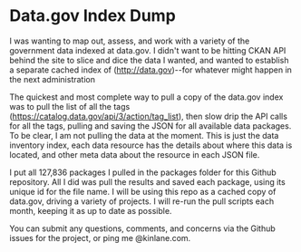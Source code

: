 # Data.gov Index Dump
I was wanting to map out, assess, and work with a variety of the government data indexed at data.gov. I didn't want to be hitting CKAN API behind the site to slice and dice the data I wanted, and wanted to establish a separate cached index of (http://data.gov)--for whatever might happen in the next administration

The quickest and most complete way to pull a copy of the data.gov index was to pull the list of all the tags (https://catalog.data.gov/api/3/action/tag_list), then slow drip the API calls for all the tags, pulling and saving the JSON for all available data packages. To be clear, I am not pulling the data at the moment. This is just the data inventory index, each data resource has the details about where this data is located, and other meta data about the resource in each JSON file.

I put all 127,836 packages I pulled in the packages folder for this Github repository. All I did was pull the results and saved each package, using its unique id for the file name. I will be using this repo as a cached copy of data.gov, driving a variety of projects. I will re-run the pull scripts each month, keeping it as up to date as possible.

You can submit any questions, comments, and concerns via the Github issues for the project, or ping me @kinlane.com.
